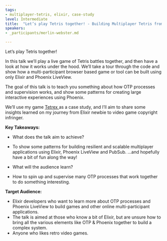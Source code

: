 ```yaml
---
tags:	
- multiplayer-tetris, elixir, case-study
level: Intermediate
title: 	"Let’s play Tetris together! - Building Multiplayer Tetris from scratch with OTP, Elixir, and Phoenix"
speakers:
- _participants/merlin-webster.md

---
```

Let’s play Tetris together!

In this talk we’ll play a live game of Tetris battles together, and then have a look at how it works under the hood. We’ll take a tour through the code and show how a multi-participant browser based game or tool can be built using only Elixir and Phoenix LiveView.

The goal of this talk is to teach you something about how OTP processes and supervision works, and show some patterns for creating large interactive experiences using Phoenix.

We’ll use my game <a href="https://github.com/mjftw/Tetrex"> Tetrex </a> as a case study, and I’ll aim to share some insights learned on my journey from Elixir newbie to video game copyright infringer.

**Key Takeaways:**
- What does the talk aim to achieve?
* To show some patterns for building resilient and scalable multiplayer applications using Elixir, Phoenix LiveView and PubSub. …and hopefully have a bit of fun along the way!
- What will the audience learn?
* How to spin up and supervise many OTP processes that work together to do something interesting.

**Target Audience:**
- Elixir developers who want to learn more about OTP processes and Phoenix LiveView to build games and other online multi-participant applications.
- The talk is aimed at those who know a bit of Elixir, but are unsure how to bring all the various elements like OTP & Phoenix together to build a complex system.
- Anyone who likes retro video games.